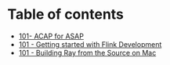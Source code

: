 # Table of contents

* [101- ACAP for ASAP](README.md)
* [101 - Getting started with Flink Development](bazel-101.md)
* [101 - Building Ray from the Source on Mac](building-ray-from-the-source.md)


